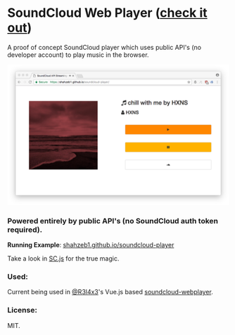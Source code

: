 # SoundCloud Web Player ([check it out](https://shahzeb1.github.io/soundcloud-player/))

A proof of concept SoundCloud player which uses public API's (no developer account) to play music in the browser.

![Screenshot Image](Screenshot.png)

### Powered entirely by public API's (no SoundCloud auth token required).

**Running Example**: [shahzeb1.github.io/soundcloud-player](https://shahzeb1.github.io/soundcloud-player/)

Take a look in [SC.js](https://github.com/shahzeb1/soundcloud-player/blob/master/mySC.js) for the true magic.

### Used:
Current being used in [@R3l4x3](https://github.com/)'s Vue.js based [soundcloud-webplayer](https://github.com/R3l4x3/soundcloud-webplayer).

### License:
MIT.
